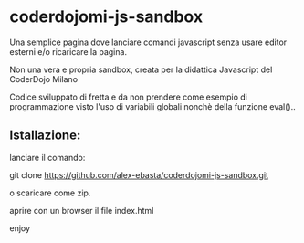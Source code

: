 coderdojomi-js-sandbox
======================

Una semplice pagina dove lanciare comandi javascript senza usare editor esterni e/o ricaricare la pagina.

Non una vera e propria sandbox, creata per la didattica Javascript del CoderDojo Milano

Codice sviluppato di fretta e da non prendere come esempio di programmazione
visto l'uso di variabili globali nonchè della funzione eval()..

Istallazione:
-----------------
lanciare il comando:

git clone https://github.com/alex-ebasta/coderdojomi-js-sandbox.git

o scaricare come zip.

aprire con un browser il file index.html

enjoy
